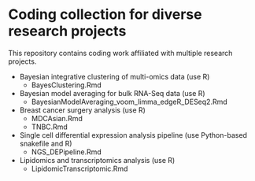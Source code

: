 # Coding collection for diverse research projects

This repository contains coding work affiliated with multiple research projects.

- Bayesian integrative clustering of multi-omics data (use R)
  - BayesClustering.Rmd
- Bayesian model averaging for bulk RNA-Seq data (use R)
  - BayesianModelAveraging_voom_limma_edgeR_DESeq2.Rmd
- Breast cancer surgery analysis (use R)
  - MDCAsian.Rmd
  - TNBC.Rmd
- Single cell differential expression analysis pipeline (use Python-based snakefile and R)
  - NGS_DEPipeline.Rmd
- Lipidomics and transcriptomics analysis (use R)
  - LipidomicTranscriptomic.Rmd
